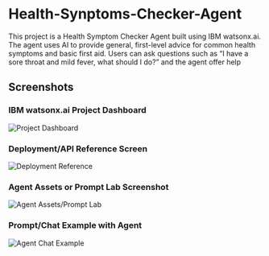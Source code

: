 # Health-Synptoms-Checker-Agent
This project is a Health Symptom Checker Agent built using IBM watsonx.ai. The agent uses AI to provide general, first-level advice for common health symptoms and basic first aid. Users can ask questions such as “I have a sore throat and mild fever, what should I do?” and the agent offer help

## Screenshots

### IBM watsonx.ai Project Dashboard
![Project Dashboard](./1000061523.jpg)

### Deployment/API Reference Screen
![Deployment Reference](./1000061524.jpg)

### Agent Assets or Prompt Lab Screenshot
![Agent Assets/Prompt Lab](./1000061525.jpg)

### Prompt/Chat Example with Agent
![Agent Chat Example](./1000061526.jpg)
